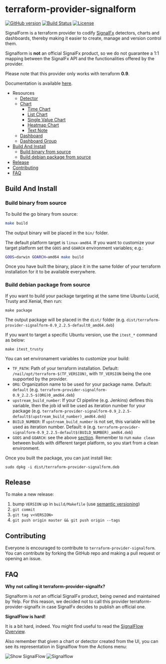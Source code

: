 # terraform-provider-signalform

[![GitHub version](https://badge.fury.io/gh/Yelp%2Fterraform-provider-signalform.svg)](https://badge.fury.io/gh/Yelp%2Fterraform-provider-signalform)
[![Build Status](https://travis-ci.org/Yelp/terraform-provider-signalform.svg?branch=master)](https://travis-ci.org/Yelp/terraform-provider-signalform)
[![License](https://img.shields.io/badge/License-Apache%202.0-blue.svg)](https://opensource.org/licenses/Apache-2.0)

SignalForm is a terraform provider to codify [SignalFx](http://signalfx.com) detectors, charts and dashboards, thereby making it easier to create, manage and version control them.

Signalform is **not** an official SignalFx product, so we do not guarantee a 1:1 mapping between the SignalFx API and the functionalities offered by the provider.

Please note that this provider only works with terraform **0.9**.

Documentation is available [here](https://yelp.github.io/terraform-provider-signalform/).


* Resources
    * [Detector](https://yelp.github.io/terraform-provider-signalform/resources/detector.html)
    * [Chart](https://yelp.github.io/terraform-provider-signalform/resources/chart.html)
        * [Time Chart](https://yelp.github.io/terraform-provider-signalform/resources/time_chart.html)
        * [List Chart](https://yelp.github.io/terraform-provider-signalform/resources/list_chart.html)
        * [Single Value Chart](https://yelp.github.io/terraform-provider-signalform/resources/single_value_chart.html)
        * [Heatmap Chart](https://yelp.github.io/terraform-provider-signalform/resources/heatmap_chart.html)
        * [Text Note](https://yelp.github.io/terraform-provider-signalform/resources/text_note.html)
    * [Dashboard](https://yelp.github.io/terraform-provider-signalform/resources/dashboard.html)
    * [Dashboard Group](https://yelp.github.io/terraform-provider-signalform/resources/dashboard_group.html)
* [Build And Install](#build-and-install)
    * [Build binary from source](#build-binary-from-source)
    * [Build debian package from source](#build-debian-package-from-source)
* [Release](#release)
* [Contributing](#contributing)
* [FAQ](#faq)


## Build And Install

### Build binary from source

To build the go binary from source:

```bash
make build
```

The output binary will be placed in the `bin/` folder.

The default platform target is `linux-amd64`. If you want to customize your target platform set the `GOOS` and `GOARCH` environment variables; e.g.:
```bash
GOOS=darwin GOARCH=amd64 make build
```

Once you have built the binary, place it in the same folder of your terraform installation for it to be available everywhere.

### Build debian package from source

If you want to build your package targeting at the same time Ubuntu Lucid, Trusty and Xenial, then run:
```shell
make package
```

The output package will be placed in the `dist/` folder (e.g. `dist/terraform-provider-signalform-0.9_2.2.5-default0_amd64.deb`)

If you want to target a specific Ubuntu version, use the `itest_*` command as below:
```shell
make itest_trusty
```

You can set environament variables to customize your build:

* `TF_PATH`: Path of your terraform installation. Default: `/nail/opt/terraform-$(TF_VERSION)`, with `TF_VERSION` being the one supported by the provider.
* `ORG`: Organization name to be used for your package name. Default: `default` (e.g. `terraform-provider-signalform-0.9_2.2.5-$(ORG)0_amd64.deb`)
* `upstream_build_number`: If your CI pipeline (e.g. Jenkins) defines this variable, then the job id will be used as iteration number for your package (e.g. `terraform-provider-signalform-0.9_2.2.5-default$(upstream_build_number)_amd64.deb`)
* `BUILD_NUMBER`: If `upstream_build_number` is not set, this variable will be used as iteration number. Default: `0` (e.g. `terraform-provider-signalform-0.9_2.2.5-default$(BUILD_NUMBER)_amd64.deb`)
* `GOOS` and `GOARCH`: see the above [section](#build-binary-from-source). Remember to run `make clean` between builds with different target platform, so you start from a clean environment.

Once you built the package, you can just install like:
```shell
sudo dpkg -i dist/terraform-provider-signalform.deb
```


## Release

To make a new release:

1. bump `VERSION` up in `build/Makefile` (use [semantic versioning](http://semver.org/))
1. `git commit`
1. `git tag v<VERSION>`
1. `git push origin master && git push origin --tags`


## Contributing
Everyone is encouraged to contribute to `terraform-provider-signalform`. You can contribute by forking the GitHub repo and making a pull request or opening an issue.


## FAQ

**Why not calling it terraform-provider-signalfx?**

Signalform is *not* an official SignalFx product, being owned and maintained by Yelp. For this reason, we decided not to call this provider terraform-provider-signalfx in case SignalFx decides to publish an official one.

**SignalFlow is hard!**

It is a bit hard, indeed. You might find useful to read the [SignalFlow Overview](https://developers.signalfx.com/docs/signalflow-overview).

Also remember that given a chart or detector created from the UI, you can see its representation in Signalflow from the Actions menu:

![Show SignalFlow](https://github.com/Yelp/terraform-provider-signalform/raw/master/docs/show_signalflow.png)
![Signalflow](https://github.com/Yelp/terraform-provider-signalform/raw/master/docs/signalflow.png)
